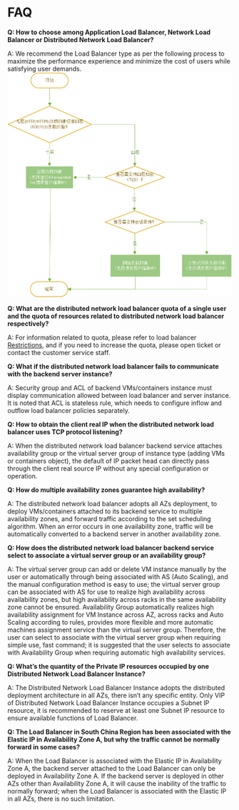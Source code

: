 # FAQ

**Q: How to choose among Application Load Balancer, Network Load Balancer or Distributed Network Load Balancer?**

A: We recommend the Load Balancer type as per the following process to maximize the performance experience and minimize the cost of users while satisfying user demands.
![LB类型选择](../../../../image/Networking/Distributed-Network-Load-Balancer/DNLB-022.png)

**Q: What are the distributed network load balancer quota of a single user and the quota of resources related to distributed network load balancer respectively?**

A: For information related to quota, please refer to load balancer [Restrictions](../Introduction/Restrictions.md), and if you need to increase the quota, please open ticket or contact the customer service staff.

**Q: What if the distributed network load balancer fails to communicate with the backend server instance?**

A: Security group and ACL of backend VMs/containers instance must display communication allowed between load balancer and server instance. It is noted that ACL is stateless rule, which needs to configure inflow and outflow load balancer policies separately.

**Q: How to obtain the client real IP when the distributed network load balancer uses TCP protocol listening?**

A: When the distributed network load balancer backend service attaches availability group or the virtual server group of instance type (adding VMs or containers object), the default of IP packet head can directly pass through the client real source IP without any special configuration or operation.
   
**Q: How do multiple availability zones guarantee high availability?**

A: The distributed network load balancer adopts all AZs deployment, to deploy VMs/containers attached to its backend service to multiple availability zones, and forward traffic according to the set scheduling algorithm. When an error occurs in one availability zone, traffic will be automatically converted to a backend server in another availability zone.

   
**Q: How does the distributed network load balancer backend service select to associate a virtual server group or an availability group?**

A: The virtual server group can add or delete VM instance manually by the user or automatically through being associated with AS (Auto Scaling), and the manual configuration method is easy to use; the virtual server group can be associated with AS for use to realize high availability across availability zones, but high availability across racks in the same availability zone cannot be ensured. Availability Group automatically realizes high availability assignment for VM Instance across AZ, across racks and Auto Scaling according to rules, provides more flexible and more automatic machines assignment service than the virtual server group. Therefore, the user can select to associate with the virtual server group when requiring simple use, fast command; it is suggested that the user selects to associate with Availability Group when requiring automatic high availability services.

   
**Q: What’s the quantity of the Private IP resources occupied by one Distributed Network Load Balancer Instance?**

A: The Distributed Network Load Balancer Instance adopts the distributed deployment architecture in all AZs, there isn’t any specific entity. Only VIP of Distributed Network Load Balancer Instance occupies a Subnet IP resource, it is recommended to reserve at least one Subnet IP resource to ensure available functions of Load Balancer.


**Q: The Load Balancer in South China Region has been associated with the Elastic IP in Availability Zone A, but why the traffic cannot be normally forward in some cases?**

A: When the Load Balancer is associated with the Elastic IP in Availability Zone A, the backend server attached to the Load Balancer can only be deployed in Availability Zone A. If the backend server is deployed in other AZs other than Availability Zone A, it will cause the inability of the traffic to normally forward; when the Load Balancer is associated with the Elastic IP in all AZs, there is no such limitation.
